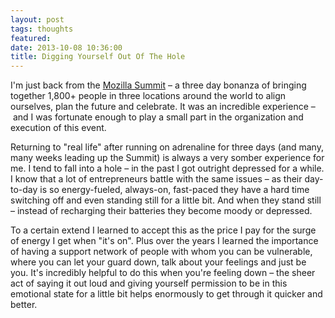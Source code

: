 ```yaml
---
layout: post
tags: thoughts
featured: 
date: 2013-10-08 10:36:00
title: Digging Yourself Out Of The Hole
---
```

I'm just back from the [Mozilla Summit](https://wiki.mozilla.org/Summit2013) – a three day bonanza of bringing together 1,800+ people in three locations around the world to align ourselves, plan the future and celebrate. It was an incredible experience – and I was fortunate enough to play a small part in the organization and execution of this event.

Returning to "real life" after running on adrenaline for three days (and many, many weeks leading up the Summit) is always a very somber experience for me. I tend to fall into a hole – in the past I got outright depressed for a while. I know that a lot of entrepreneurs battle with the same issues – as their day-to-day is so energy-fueled, always-on, fast-paced they have a hard time switching off and even standing still for a little bit. And when they stand still – instead of recharging their batteries they become moody or depressed.

To a certain extend I learned to accept this as the price I pay for the surge of energy I get when "it's on". Plus over the years I learned the importance of having a support network of people with whom you can be vulnerable, where you can let your guard down, talk about your feelings and just be you. It's incredibly helpful to do this when you're feeling down – the sheer act of saying it out loud and giving yourself permission to be in this emotional state for a little bit helps enormously to get through it quicker and better.